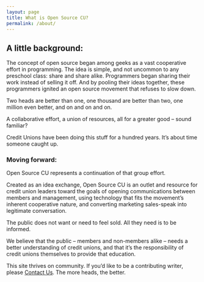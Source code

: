 ```yaml
---
layout: page
title: What is Open Source CU?
permalink: /about/
---
```


<h2>A little background:</h2>

<p>The concept of open source began among geeks as a vast cooperative effort in programming. The idea is simple, and not uncommon to any preschool class: share and share alike. Programmers began sharing their work instead of selling it off. And by pooling their ideas together, these programmers ignited an open source movement that refuses to slow down.</p>


<p>Two heads are better than one, one thousand are better than two, one million even better, and on and on and on.</p>


<p>A collaborative effort, a union of resources, all for a greater good &#8211; sound familiar?</p>


<p>Credit Unions have been doing this stuff for a hundred years. It&#8217;s about time someone caught up.</p>


<h3>Moving forward:</h3>


<p>Open Source CU represents a continuation of that group effort.</p>


<p>Created as an idea exchange, Open Source CU is an outlet and resource for credit union leaders toward the goals of opening communications between members and management, using technology that fits the movement&#8217;s inherent cooperative nature, and converting marketing sales-speak into legitimate conversation.</p>

<p>The public does not want or need to feel sold. All they need is to be informed.</p>


<p>We believe that the public &#8211; members and non-members alike &#8211; needs a better understanding of credit unions, and that it&#8217;s the responsibility of credit unions themselves to provide that education.</p>


<p>This site thrives on community. If you&#8217;d like to be a contributing writer, please <a href="/contact">Contact Us</a>. The more heads, the better.</p>
